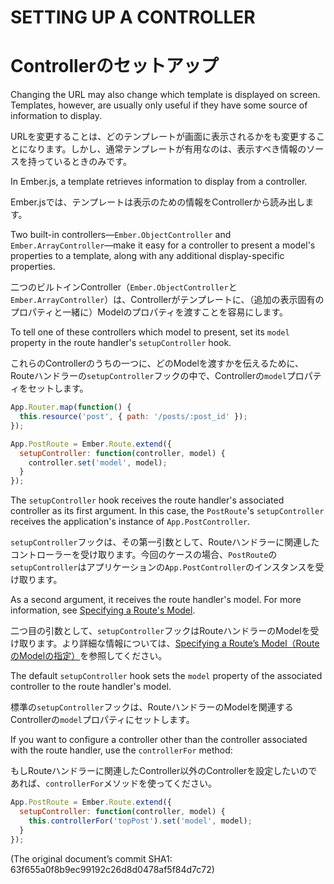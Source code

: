 # SETTING UP A CONTROLLER
# Controllerのセットアップ

Changing the URL may also change which template is displayed on
screen. Templates, however, are usually only useful if they have some
source of information to display.

URLを変更することは、どのテンプレートが画面に表示されるかをも変更することになります。しかし、通常テンプレートが有用なのは、表示すべき情報のソースを持っているときのみです。

In Ember.js, a template retrieves information to display from a
controller.

Ember.jsでは、テンプレートは表示のための情報をControllerから読み出します。

Two built-in controllers—`Ember.ObjectController` and
`Ember.ArrayController`—make it easy for a controller to present a
model's properties to a template, along with any additional
display-specific properties.

二つのビルトインController（`Ember.ObjectController`と`Ember.ArrayController`）は、Controllerがテンプレートに、（追加の表示固有のプロパティと一緒に）Modelのプロパティを渡すことを容易にします。

To tell one of these controllers which model to present, set its
`model` property in the route handler's `setupController` hook.

これらのControllerのうちの一つに、どのModelを渡すかを伝えるために、Routeハンドラーの`setupController`フックの中で、Controllerの`model`プロパティをセットします。

```js
App.Router.map(function() {
  this.resource('post', { path: '/posts/:post_id' });
});

App.PostRoute = Ember.Route.extend({
  setupController: function(controller, model) {
    controller.set('model', model);
  }
});
```

The `setupController` hook receives the route handler's associated
controller as its first argument. In this case, the `PostRoute`'s
`setupController` receives the application's instance of
`App.PostController`.

`setupController`フックは、その第一引数として、Routeハンドラーに関連したコントローラーを受け取ります。今回のケースの場合、`PostRoute`の`setupController`はアプリケーションの`App.PostController`のインスタンスを受け取ります。

As a second argument, it receives the route handler's model. For more
information, see [Specifying a Route's Model][1].

[1]: http://emberjs.com/guides/routing/specifying-a-routes-model

二つ目の引数として、`setupController`フックはRouteハンドラーのModelを受け取ります。より詳細な情報については、[Specifying a Route’s Model（RouteのModelの指定）][1]を参照してください。

The default `setupController` hook sets the `model` property of the
associated controller to the route handler's model.

標準の`setupController`フックは、RouteハンドラーのModelを関連するControllerの`model`プロパティにセットします。

If you want to configure a controller other than the controller
associated with the route handler, use the `controllerFor` method:

もしRouteハンドラーに関連したController以外のControllerを設定したいのであれば、`controllerFor`メソッドを使ってください。

```js
App.PostRoute = Ember.Route.extend({
  setupController: function(controller, model) {
    this.controllerFor('topPost').set('model', model);
  }
});
```

(The original document’s commit SHA1: 63f655a0f8b9ec99192c26d8d0478af5f84d7c72)